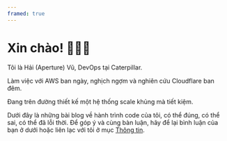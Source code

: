 ```yaml
---
framed: true
---
```


# Xin chào! 👋👋👋

Tôi là Hải (Aperture) Vũ, DevOps tại Caterpillar.

Làm việc với AWS ban ngày, nghịch ngợm và nghiên cứu Cloudflare ban đêm.

Đang trên đường thiết kế một hệ thống scale khủng mà tiết kiệm.

Dưới đây là những bài blog về hành trình code của tôi, có thể đúng, có thể sai, có thể đã lỗi thời. Để góp ý và cùng bàn luận, hãy để lại bình luận của bạn ở dưới hoặc liên lạc với tôi ở mục [Thông tin](/about/).